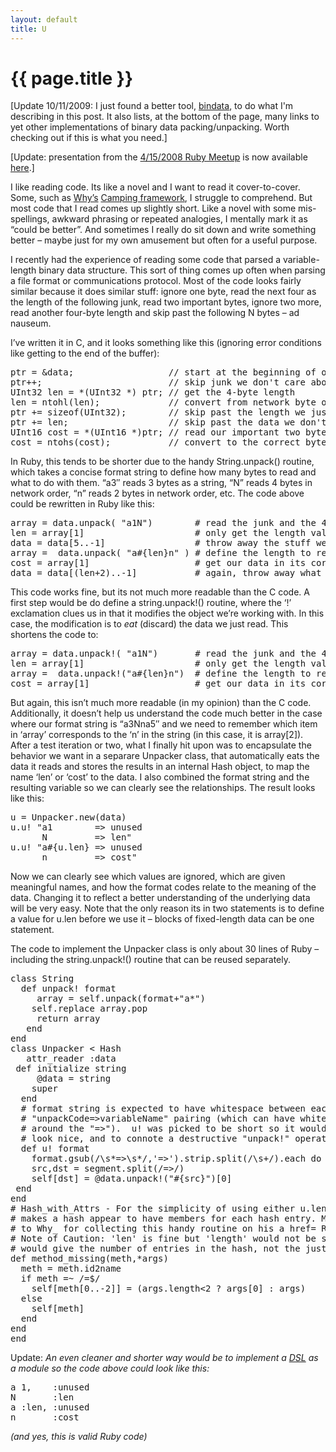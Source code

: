 ```yaml
---
layout: default
title: U
---
```

# {{ page.title }}
<p>[Update 10/11/2009: I just found a better tool, <a href="http://bindata.rubyforge.org/">bindata</a>, to do what I'm describing in this post. It also lists, at the bottom of the page, many links to yet other implementations of binary data packing/unpacking. Worth checking out if this is what you need.]</p>
<p>[Update: presentation from the <a href="http://ruby.meetup.com/81/calendar/7577430/" target="_blank">4/15/2008 Ruby Meetup</a> is now available <a href="http://docs.google.com/Presentation?id=ad9wfpzzrhx_46fnbpqrgx" target="_blank">here</a>.]</p>
<p>I like reading code. Its like a novel and I want to read it cover-to-cover. Some, such as <a title="why not" href="http://en.wikipedia.org/wiki/Why_the_lucky_stiff">Why’s</a> <a title="The full source code, with many many comments." href="http://github.com/camping/camping/blob/master/lib/camping-unabridged.rb">Camping framework</a>, I struggle to comprehend. But most code that I read comes up slightly short. Like a novel with some mis-spellings, awkward phrasing or repeated analogies, I mentally mark it as “could be better”. And sometimes I really do sit down and write something better – maybe just for my own amusement but often for a useful purpose.</p>
<p>I recently had the experience of reading some code that parsed a variable-length binary data structure. This sort of thing comes up often when parsing a file format or communications protocol. Most of the code looks fairly similar because it does similar stuff: ignore one byte, read the next four as the length of the following junk, read two important bytes, ignore two more, read another four-byte length and skip past the following N bytes – ad nauseum.</p>
<p>I’ve written it in C, and it looks something like this (ignoring error conditions like getting to the end of the buffer):</p>
<pre>ptr = &amp;data;                  // start at the beginning of our data
ptr++;                        // skip junk we don't care about
UInt32 len = *(UInt32 *) ptr; // get the 4-byte length
len = ntohl(len);             // convert from network byte ordering
ptr += sizeof(UInt32);        // skip past the length we just read
ptr += len;                   // skip past the data we don't care about
UInt16 cost = *(UInt16 *)ptr; // read our important two bytes
cost = ntohs(cost);           // convert to the correct byte ordering</pre>
<p>In Ruby, this tends to be shorter due to the handy String.unpack() routine, which takes a concise format string to define how many bytes to read and what to do with them. “a3″ reads 3 bytes as a string, “N” reads 4 bytes in network order, “n” reads 2 bytes in network order, etc. The code above could be rewritten in Ruby like this:</p>
<pre><span class="ident">array</span> <span class="punct">=</span> <span class="ident">data</span><span class="punct">.</span><span class="ident">unpack</span><span class="punct">(</span> <span class="punct">"</span><span class="string">a1N</span><span class="punct">")</span>        <span class="comment"># read the junk and the 4 length bytes</span>
<span class="ident">len</span> <span class="punct">=</span> <span class="ident">array</span><span class="punct">[</span><span class="number">1</span><span class="punct">]</span>                     <span class="comment"># only get the length value we care about</span>
<span class="ident">data</span> <span class="punct">=</span> <span class="ident">data</span><span class="punct">[</span><span class="number">5</span><span class="punct">..-</span><span class="number">1</span><span class="punct">]</span>                 <span class="comment"># throw away the stuff we just read</span>
<span class="ident">array</span> <span class="punct">=</span>  <span class="ident">data</span><span class="punct">.</span><span class="ident">unpack</span><span class="punct">(</span> <span class="punct">"</span><span class="string">a<span class="expr">#{len}</span>n</span><span class="punct">"</span> <span class="punct">)</span> <span class="comment"># define the length to read on the fly</span>
<span class="ident">cost</span> <span class="punct">=</span> <span class="ident">array</span><span class="punct">[</span><span class="number">1</span><span class="punct">]</span>                    <span class="comment"># get our data in its correct ordering</span>
<span class="ident">data</span> <span class="punct">=</span> <span class="ident">data</span><span class="punct">[(</span><span class="ident">len</span><span class="punct">+</span><span class="number">2</span><span class="punct">)..-</span><span class="number">1</span><span class="punct">]</span>           <span class="comment"># again, throw away what we just read</span></pre>
<p>This code works fine, but its not much more readable than the C code. A first step would be do define a string.unpack!() routine, where the ‘!’ exclamation clues us in that it modifies the object we’re working with. In this case, the modification is to <span style="font-style: italic">eat</span> (discard) the data we just read. This shortens the code to:</p>
<pre><span class="ident">array</span> <span class="punct">=</span> <span class="ident">data</span><span class="punct">.</span><span class="ident">unpack!</span><span class="punct">(</span> <span class="punct">"</span><span class="string">a1N</span><span class="punct">")</span>       <span class="comment"># read the junk and the 4 length bytes</span>
<span class="ident">len</span> <span class="punct">=</span> <span class="ident">array</span><span class="punct">[</span><span class="number">1</span><span class="punct">]</span>                     <span class="comment"># only get the length value we care about</span>
<span class="ident">array</span> <span class="punct">=</span>  <span class="ident">data</span><span class="punct">.</span><span class="ident">unpack!</span><span class="punct">("</span><span class="string">a<span class="expr">#{len}</span>n</span><span class="punct">")</span>  <span class="comment"># define the length to read on the fly</span>
<span class="ident">cost</span> <span class="punct">=</span> <span class="ident">array</span><span class="punct">[</span><span class="number">1</span><span class="punct">]</span>                    <span class="comment"># get our data in its correct ordering</span></pre>
<p>But again, this isn’t much more readable (in my opinion) than the C code. Additionally, it doesn’t help us understand the code much better in the case where our format string is “a3Nna5″ and we need to remember which item in ‘array’ corresponds to the ‘n’ in the string (in this case, it is array[2]). After a test iteration or two, what I finally hit upon was to encapsulate the behavior we want in a separare Unpacker class, that automatically eats the data it reads and stores the results in an internal Hash object, to map the name ‘len’ or ‘cost’ to the data. I also combined the format string and the resulting variable so we can clearly see the relationships. The result looks like this:</p>
<pre><span class="ident">u</span> <span class="punct">=</span> <span class="constant">Unpacker</span><span class="punct">.</span><span class="ident">new</span><span class="punct">(</span><span class="ident">data</span><span class="punct">)</span>
<span class="ident">u</span><span class="punct">.</span><span class="ident">u!</span> <span class="punct">"</span><span class="string">a1        =&gt; unused
      N         =&gt; len</span><span class="punct">"</span>
<span class="ident">u</span><span class="punct">.</span><span class="ident">u!</span> <span class="punct">"</span><span class="string">a<span class="expr">#{u.len}</span> =&gt; unused
      n         =&gt; cost</span><span class="punct">"</span></pre>
<p>Now we can clearly see which values are ignored, which are given meaningful names, and how the format codes relate to the meaning of the data. Changing it to reflect a better understanding of the underlying data will be very easy. Note that the only reason its in two statements is to define a value for u.len before we use it – blocks of fixed-length data can be one statement.</p>
<p>The code to implement the Unpacker class is only about 30 lines of Ruby – including the string.unpack!() routine that can be reused separately.</p>
<pre><span class="keyword">class </span><span class="class">String</span>
  <span class="keyword">def </span><span class="method">unpack!</span> <span class="ident">format</span>
     <span class="ident">array</span> <span class="punct">=</span> <span class="constant">self</span><span class="punct">.</span><span class="ident">unpack</span><span class="punct">(</span><span class="ident">format</span><span class="punct">+"</span><span class="string">a*</span><span class="punct">")</span>
    <span class="constant">self</span><span class="punct">.</span><span class="ident">replace</span> <span class="ident">array</span><span class="punct">.</span><span class="ident">pop</span>
     <span class="keyword">return</span> <span class="ident">array</span>
   <span class="keyword">end</span>
<span class="keyword">end</span>
<span class="keyword">class </span><span class="class">Unpacker</span> <span class="punct">&lt;</span> <span class="constant">Hash</span>
   <span class="ident">attr_reader</span> <span class="symbol">:data</span>
 <span class="keyword">def </span><span class="method">initialize</span> <span class="ident">string</span>
     <span class="attribute">@data</span> <span class="punct">=</span> <span class="ident">string</span>
    <span class="keyword">super</span>
  <span class="keyword">end</span>
  <span class="comment"># format string is expected to have whitespace between each</span>
  <span class="comment"># "unpackCode=&gt;variableName" pairing (which can have whitespace</span>
  <span class="comment"># around the "=&gt;").  u! was picked to be short so it would</span>
  <span class="comment"># look nice, and to connote a destructive "unpack!" operation.</span>
  <span class="keyword">def </span><span class="method">u!</span> <span class="ident">format</span>
    <span class="ident">format</span><span class="punct">.</span><span class="ident">gsub</span><span class="punct">(/</span><span class="regex"><span class="escape">\s</span>*=&gt;<span class="escape">\s</span>*</span><span class="punct">/,'</span><span class="string">=&gt;</span><span class="punct">').</span><span class="ident">strip</span><span class="punct">.</span><span class="ident">split</span><span class="punct">(/</span><span class="regex"><span class="escape">\s</span>+</span><span class="punct">/).</span><span class="ident">each</span> <span class="keyword">do</span> <span class="punct">|</span><span class="ident">segment</span><span class="punct">|</span>
    <span class="ident">src</span><span class="punct">,</span><span class="ident">dst</span> <span class="punct">=</span> <span class="ident">segment</span><span class="punct">.</span><span class="ident">split</span><span class="punct">(/</span><span class="regex">=&gt;</span><span class="punct">/)</span>
    <span class="constant">self</span><span class="punct">[</span><span class="ident">dst</span><span class="punct">]</span> <span class="punct">=</span> <span class="attribute">@data</span><span class="punct">.</span><span class="ident">unpack!</span><span class="punct">("</span><span class="string"><span class="expr">#{src}</span></span><span class="punct">")[</span><span class="number">0</span><span class="punct">]</span>
 <span class="keyword">end</span>
<span class="keyword">end</span>
<span class="comment"># Hash_with_Attrs - For the simplicity of using either u.len or u['len'],</span>
<span class="comment"># makes a hash appear to have members for each hash entry. Many thanks</span>
<span class="comment"># to Why_ for collecting this handy routine on his a href= RedHanded blog.</span>
<span class="comment"># Note of Caution: 'len' is fine but 'length' would not be since u.length</span>
<span class="comment"># would give the number of entries in the hash, not the just-parsed value.</span>
<span class="keyword">def </span><span class="method">method_missing</span><span class="punct">(</span><span class="ident">meth</span><span class="punct">,*</span><span class="ident">args</span><span class="punct">)</span>
  <span class="ident">meth</span> <span class="punct">=</span> <span class="ident">meth</span><span class="punct">.</span><span class="ident">id2name</span>
  <span class="keyword">if</span> <span class="ident">meth</span> <span class="punct">=~</span> <span class="punct">/</span><span class="regex">=$</span><span class="punct">/</span>
    <span class="constant">self</span><span class="punct">[</span><span class="ident">meth</span><span class="punct">[</span><span class="number">0</span><span class="punct">..-</span><span class="number">2</span><span class="punct">]]</span> <span class="punct">=</span> <span class="punct">(</span><span class="ident">args</span><span class="punct">.</span><span class="ident">length</span><span class="punct">&lt;</span><span class="number">2</span> <span class="punct">?</span> <span class="ident">args</span><span class="punct">[</span><span class="number">0</span><span class="punct">]</span> <span class="punct">:</span> <span class="ident">args</span><span class="punct">)</span>
  <span class="keyword">else</span>
    <span class="constant">self</span><span class="punct">[</span><span class="ident">meth</span><span class="punct">]</span>
  <span class="keyword">end</span>
<span class="keyword">end</span>
<span class="keyword">end</span></pre>
<p>Update: <em>An even cleaner and shorter way would be to implement a <a href="http://en.wikipedia.org/wiki/Domain-specific_programming_language">DSL</a> as a module so the code above could look like this:</em></p>
<pre><span class="ident">a</span> <span class="number">1</span><span class="punct">,</span>    <span class="symbol">:unused</span>
<span class="constant">N</span>       <span class="symbol">:len</span>
<span class="ident">a</span> <span class="symbol">:len</span><span class="punct">,</span> <span class="symbol">:unused</span>
<span class="ident">n</span>       <span class="symbol">:cost</span></pre>
<p><em>(and yes, this is valid Ruby code)</em></p>
